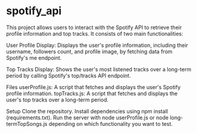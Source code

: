 # spotify_api
This project allows users to interact with the Spotify API to retrieve their profile information and top tracks. It consists of two main functionalities:

User Profile Display: Displays the user's profile information, including their username, followers count, and profile image, by fetching data from Spotify's me endpoint.

Top Tracks Display: Shows the user's most listened tracks over a long-term period by calling Spotify's top/tracks API endpoint.

Files
userProfile.js: A script that fetches and displays the user's Spotify profile information.
topTracks.js: A script that fetches and displays the user's top tracks over a long-term period.

Setup
Clone the repository.
Install dependencies using npm install (requirements.txt).
Run the server with node userProfile.js or node long-termTopSongs.js depending on which functionality you want to test.